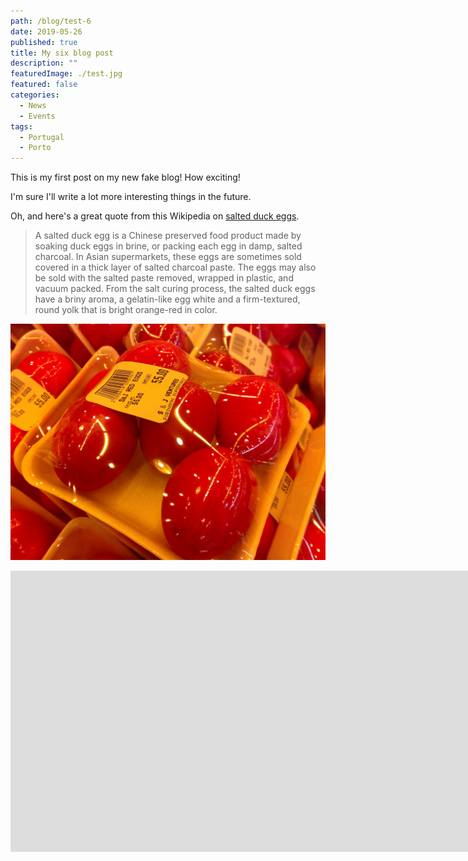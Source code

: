 ```yaml
---
path: /blog/test-6
date: 2019-05-26
published: true
title: My six blog post
description: ""
featuredImage: ./test.jpg
featured: false
categories:
  - News
  - Events
tags:
  - Portugal
  - Porto
---
```

This is my first post on my new fake blog! How exciting!

I'm sure I'll write a lot more interesting things in the future.

Oh, and here's a great quote from this Wikipedia on
[salted duck eggs](https://en.wikipedia.org/wiki/Salted_duck_egg).

> A salted duck egg is a Chinese preserved food product made by soaking duck
> eggs in brine, or packing each egg in damp, salted charcoal. In Asian
> supermarkets, these eggs are sometimes sold covered in a thick layer of salted
> charcoal paste. The eggs may also be sold with the salted paste removed,
> wrapped in plastic, and vacuum packed. From the salt curing process, the
> salted duck eggs have a briny aroma, a gelatin-like egg white and a
> firm-textured, round yolk that is bright orange-red in color.

![Chinese Salty Egg](./salty_egg.jpg)
<iframe style="border:0;" class="lozad" data-src="https://www.google.com/maps/embed?pb=!1m18!1m12!1m3!1d2747.4527823660237!2d30.73750701522612!3d46.47934612912612!2m3!1f0!2f0!3f0!3m2!1i1024!2i768!4f13.1!3m3!1m2!1s0x40c631835da02399%3A0x88a9fe53889f8e39!2sAdrenalin!5e0!3m2!1sen!2sua!4v1548063765736" width="1920" height="450" allowfullscreen="" src="https://www.google.com/maps/embed?pb=!1m18!1m12!1m3!1d2747.4527823660237!2d30.73750701522612!3d46.47934612912612!2m3!1f0!2f0!3f0!3m2!1i1024!2i768!4f13.1!3m3!1m2!1s0x40c631835da02399%3A0x88a9fe53889f8e39!2sAdrenalin!5e0!3m2!1sen!2sua!4v1548063765736" data-loaded="true"></iframe>
